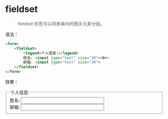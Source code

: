 # fieldset

> fieldset 标签可以将表单内的相关元素分组。

语法：

```html
<form>
    <fieldset>
        <legend>个人信息:</legend>
        姓名: <input type="text" size="30"><br>
        邮箱: <input type="text" size="30">
    </fieldset>
</form>
```

效果：

<form>
    <fieldset>
        <legend>个人信息:</legend>
        姓名: <input type="text" size="30"><br>
        邮箱: <input type="text" size="30">
    </fieldset>
</form>